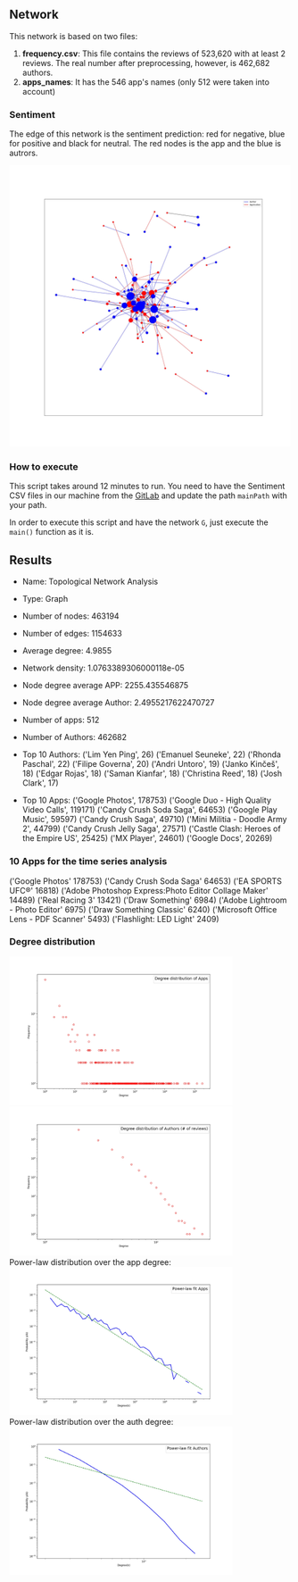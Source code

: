 ## Network 
This network is based on two files:
1. **frequency.csv**: This file contains the reviews of 523,620 with at least 2 reviews. The real number after preprocessing, however, is 462,682 authors.
2. **apps_names**: It has the 546 app's names (only 512 were taken into account)

### Sentiment 
The edge of this network is the sentiment prediction: red for negative, blue for positive and black for neutral. The red nodes is the app and the blue is autrors.
<div>
<img src="TopologicalAnalysis_edges.jpg" width="700px"</img> 
</div>

### How to execute
This script takes around 12 minutes to run. You need to have the Sentiment CSV files in our machine from the [GitLab](https://gitlab.com/jaimedantas/datasets/-/tree/master/sentiment) and update the path `mainPath` with your path.

In order to execute this script and have the network `G`, just execute the `main()` function as it is.

## Results
- Name: Topological Network Analysis
- Type: Graph
- Number of nodes: 463194
- Number of edges: 1154633
- Average degree:   4.9855
- Network density: 1.0763389306000118e-05
- Node degree average APP: 2255.435546875
- Node degree average Author: 2.4955217622470727
- Number of apps: 512
- Number of Authors: 462682
- Top 10 Authors:
('Lim Yen Ping', 26)
('Emanuel Seuneke', 22)
('Rhonda Paschal', 22)
('Filipe Governa', 20)
('Andri Untoro', 19)
('Janko Kinčeš', 18)
('Edgar Rojas', 18)
('Saman Kianfar', 18)
('Christina Reed', 18)
('Josh Clark', 17)

- Top 10 Apps:
('Google Photos', 178753)
('Google Duo - High Quality Video Calls', 119171)
('Candy Crush Soda Saga', 64653)
('Google Play Music', 59597)
('Candy Crush Saga', 49710)
('Mini Militia - Doodle Army 2', 44799)
('Candy Crush Jelly Saga', 27571)
('Castle Clash: Heroes of the Empire US', 25425)
('MX Player', 24601)
('Google Docs', 20269)

### 10 Apps for the time series analysis
('Google Photos'	 178753)
('Candy Crush Soda Saga'	 64653)
('EA SPORTS UFC®'	 16818)
('Adobe Photoshop Express:Photo Editor Collage Maker'	 14489)
('Real Racing 3'	 13421)
('Draw Something'	 6984)
('Adobe Lightroom - Photo Editor'	 6975)
('Draw Something Classic'	 6240)
('Microsoft Office Lens - PDF Scanner'	 5493)
('Flashlight: LED Light'	 2409)

### Degree distribution
<div>
<img src="degree/histogram_app.jpg" width="400px"</img> 
</div>
<div>
<img src="degree/histogram_author.jpg" width="400px"</img> 
</div>
Power-law distribution over the app degree:
<div>
<img src="degree/power_app.jpg" width="400px"</img> 
</div>
Power-law distribution over the auth degree:
<div>
<img src="degree/power_auth.jpg" width="400px"</img> 
</div>
